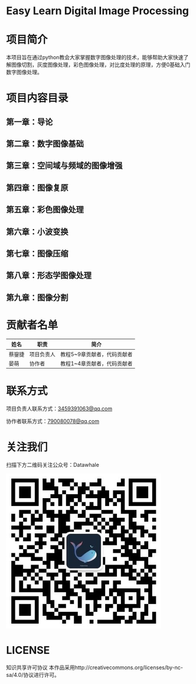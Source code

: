 # Easy Learn Digital Image Processing 

# 项目简介
本项目旨在通过python教会大家掌握数字图像处理的技术，能够帮助大家快速了解图像切割，灰度图像处理，彩色图像处理，对比度处理的原理，方便0基础入门数字图像处理。

# 项目内容目录
## 第一章：导论

## 第二章：数字图像基础

## 第三章：空间域与频域的图像增强

## 第四章：图像复原

## 第五章：彩色图像处理

## 第六章：小波变换

## 第七章：图像压缩

## 第八章：形态学图像处理

## 第九章：图像分割

# 贡献者名单
| 姓名 | 职责 | 简介 |
| ---- | ---- | ---- |
| 蔡鋆捷 | 项目负责人 | 教程5~9章贡献者，代码贡献者 |
| 晏萌 | 协作者 | 教程1~4章贡献者，代码贡献者|

# 联系方式
项目负责人联系方式：3459391063@qq.com

协作者联系方式：790080078@qq.com

# 关注我们
扫描下方二维码关注公众号：Datawhale
  
   ![](images/datawhale.jpg)

# LICENSE
知识共享许可协议
本作品采用http://creativecommons.org/licenses/by-nc-sa/4.0/协议进行许可。
